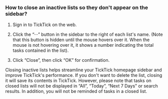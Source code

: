 ### How to close an inactive lists so they don't appear on the sidebar?

1. Sign in to TickTick on the web.

2. Click the “···” button in the sidebar to the right of each list's name. \(Note that this button is hidden until the mouse hovers over it. When the mouse is not hovering over it, it shows a number indicating the total tasks contained in the list\).

3. Click “Close”, then click “OK” for confirmation.

Closing inactive lists helps streamline your TickTick homepage sidebar and improve TickTick's performance. If you don't want to delete the list, closing it will save its contents in TickTick. However, please note that tasks on closed lists will not be displayed in “All”, “Today”, “Next 7 Days” or search results. In addition, you will not be reminded of tasks in a closed list.

